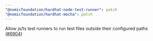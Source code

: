 ```yaml
---
"@nomicfoundation/hardhat-node-test-runner": patch
"@nomicfoundation/hardhat-mocha": patch
---
```


Allow js/ts test runners to run test files outside their configured paths ([#6904](https://github.com/NomicFoundation/hardhat/issues/6904))
